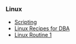 ---
---

### Linux
- [Scripting](../tutorials/linux_scripting/)
- [Linux Recipes for DBA](../tutorials/linux_recipts_for_dba/)
- [Linux Routine 1](../tutorials/linux/linux_routine1.html)
